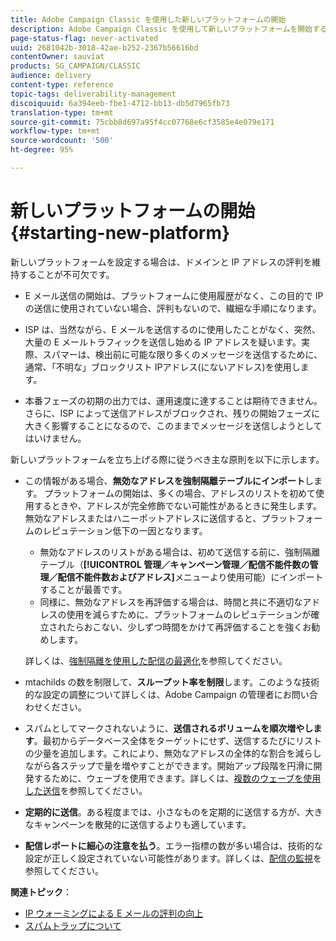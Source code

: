 ```yaml
---
title: Adobe Campaign Classic を使用した新しいプラットフォームの開始
description: Adobe Campaign Classic を使用して新しいプラットフォームを開始する際の配信品質の管理について説明します。
page-status-flag: never-activated
uuid: 2681042b-3018-42ae-b252-2367b56616bd
contentOwner: sauviat
products: SG_CAMPAIGN/CLASSIC
audience: delivery
content-type: reference
topic-tags: deliverability-management
discoiquuid: 6a394eeb-fbe1-4712-bb13-db5d7965fb73
translation-type: tm+mt
source-git-commit: 75cbb8d697a95f4cc07768e6cf3585e4e079e171
workflow-type: tm+mt
source-wordcount: '500'
ht-degree: 95%

---
```



# 新しいプラットフォームの開始 {#starting-new-platform}

新しいプラットフォームを設定する場合は、ドメインと IP アドレスの評判を維持することが不可欠です。

* E メール送信の開始は、プラットフォームに使用履歴がなく、この目的で IP の送信に使用されていない場合、評判もないので、繊細な手順になります。

* ISP は、当然ながら、E メールを送信するのに使用したことがなく、突然、大量の E メールトラフィックを送信し始める IP アドレスを疑います。実際、スパマーは、検出前に可能な限り多くのメッセージを送信するために、通常、「不明な」ブロックリスト IPアドレス(にないアドレス)を使用します。

* 本番フェーズの初期の出力では、運用速度に達することは期待できません。さらに、ISP によって送信アドレスがブロックされ、残りの開始フェーズに大きく影響することになるので、このままでメッセージを送信しようとしてはいけません。

新しいプラットフォームを立ち上げる際に従うべき主な原則を以下に示します。

* この情報がある場合、**無効なアドレスを強制隔離テーブルにインポート**します。
プラットフォームの開始は、多くの場合、アドレスのリストを初めて使用するときや、アドレスが完全修飾でない可能性があるときに発生します。無効なアドレスまたはハニーポットアドレスに送信すると、プラットフォームのレピュテーション低下の一因となります。

   * 無効なアドレスのリストがある場合は、初めて送信する前に、強制隔離テーブル（**[!UICONTROL 管理／キャンペーン管理／配信不能件数の管理／配信不能件数およびアドレス]**&#x200B;メニューより使用可能）にインポートすることが最善です。
   * 同様に、無効なアドレスを再評価する場合は、時間と共に不適切なアドレスの使用を減らすために、プラットフォームのレピュテーションが確立されたらおこない、少しずつ時間をかけて再評価することを強くお勧めします。

   詳しくは、[強制隔離を使用した配信の最適化](../../delivery/using/understanding-quarantine-management.md#optimizing-your-delivery-through-quarantines)を参照してください。
* mtachilds の数を制限して、**スループット率を制限**&#x200B;します。このような技術的な設定の調整について詳しくは、Adobe Campaign の管理者にお問い合わせください。
* スパムとしてマークされないように、**送信されるボリュームを順次増やします**。最初からデータベース全体をターゲットにせず、送信するたびにリストの少量を追加します。これにより、無効なアドレスの全体的な割合を減らしながら各ステップで量を増やすことができます。開始アップ段階を円滑に開発するために、ウェーブを使用できます。詳しくは、[複数のウェーブを使用した送信](../../delivery/using/steps-sending-the-delivery.md#sending-using-multiple-waves)を参照してください。
* **定期的に送信**。ある程度までは、小さなものを定期的に送信する方が、大きなキャンペーンを散発的に送信するよりも適しています。
* **配信レポートに細心の注意を払う**。エラー指標の数が多い場合は、技術的な設定が正しく設定されていない可能性があります。詳しくは、[配信の監視](../../delivery/using/monitoring-a-delivery.md)を参照してください。

**関連トピック**：
* [IP ウォーミングによる E メールの評判の向上](https://helpx.adobe.com/jp/campaign/kb/increase-email-rep-ip-warming.html)
* [スパムトラップについて](https://helpx.adobe.com/jp/campaign/kb/spam-traps.html)